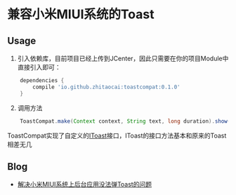 # 兼容小米MIUI系统的Toast


## Usage

1. 引入依赖库，目前项目已经上传到JCenter，因此只需要在你的项目Module中直接引入即可：

```gradle
    dependencies {
        compile 'io.github.zhitaocai:toastcompat:0.1.0'
    }
```

2. 调用方法

```java
    ToastCompat.make(Context context, String text, long duration).show();
```

ToastCompat实现了自定义的[IToast](https://github.com/zhitaocai/ToastCompat/blob/master/app%2Fsrc%2Fmain%2Fjava%2Fio%2Fgithub%2Fzhitaocai%2Ftoastcompat%2Ftoastcompat%2FIToast.java)接口，IToast的接口方法基本和原来的Toast相差无几


## Blog

* [解决小米MIUI系统上后台应用没法弹Toast的问题](http://caizhitao.com/2016/02/09/android-toast-compat/)
